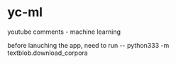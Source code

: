 # yc-ml
youtube comments - machine learning

before lanuching the app, need to run --
python333 -m textblob.download_corpora
